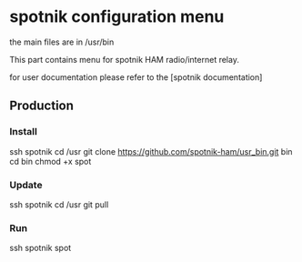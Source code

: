# spotnik configuration menu

the main files are in /usr/bin

This part contains menu for spotnik HAM radio/internet relay.

for user documentation please refer to the [spotnik documentation]

## Production

### Install
ssh spotnik
cd /usr
git clone https://github.com/spotnik-ham/usr_bin.git bin
cd bin
chmod +x spot

### Update
ssh spotnik
cd /usr
git pull

### Run
ssh spotnik
spot
